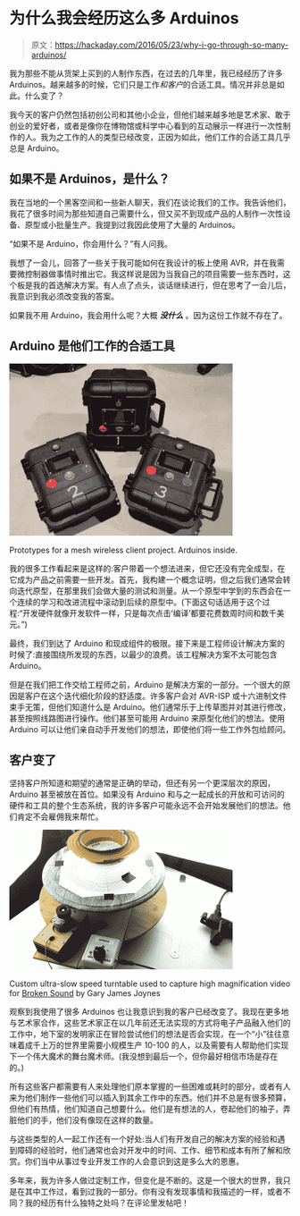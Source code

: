 # 为什么我会经历这么多 Arduinos

> 原文：<https://hackaday.com/2016/05/23/why-i-go-through-so-many-arduinos/>

我为那些不能从货架上买到的人制作东西，在过去的几年里，我已经经历了许多 Arduinos。越来越多的时候，它们只是工作*和客户*的合适工具。情况并非总是如此。什么变了？

我今天的客户仍然包括初创公司和其他小企业，但他们越来越多地是艺术家、敢于创业的爱好者，或者是像你在博物馆或科学中心看到的互动展示一样进行一次性制作的人。我为之工作的人的类型已经改变，正因为如此，他们工作的合适工具几乎总是 Arduino。

## 如果不是 Arduinos，是什么？

我在当地的一个黑客空间和一些新人聊天，我们在谈论我们的工作。我告诉他们，我花了很多时间为那些知道自己需要什么，但又买不到现成产品的人制作一次性设备、原型或小批量生产。我提到过我因此使用了大量的 Arduinos。

“如果不是 Arduino，你会用什么？”有人问我。

我想了一会儿，回答了一些关于我可能如何在我设计的板上使用 AVR，并在我需要微控制器做事情时推出它。我这样说是因为当我自己的项目需要一些东西时，这个板是我的首选解决方案。有人点了点头，谈话继续进行，但在思考了一会儿后，我意识到我必须改变我的答案。

如果我不用 Arduino，我会用什么呢？大概 ***没什么*** 。因为这份工作就不存在了。

## Arduino 是他们工作的合适工具

[![Prototypes for a mesh wireless client project. Arduinos inside.](img/5438d345f79edec93bd7d61d2d76782d.png)](https://hackaday.com/wp-content/uploads/2016/05/client-prototypes.jpg)

Prototypes for a mesh wireless client project. Arduinos inside.

我的很多工作看起来是这样的:客户带着一个想法进来，但它还没有完全成型，在它成为产品之前需要一些开发。首先，我构建一个概念证明，但之后我们通常会转向迭代原型，在那里我们会做大量的测试和测量。从一个原型中学到的东西会在一个连续的学习和改进流程中滚动到后续的原型中。(下面这句话适用于这个过程:“开发硬件就像开发软件一样，只是每次点击‘编译’都要花费数周时间和数千美元。”)

最终，我们到达了 Arduino 和现成组件的极限。接下来是工程师设计解决方案的时候了:直接围绕所发现的东西，以最少的浪费。该工程解决方案不太可能包含 Arduino。

但是在我们把工作交给工程师之前，Arduino 是解决方案的一部分。一个很大的原因是客户在这个迭代细化阶段的舒适度。许多客户会对 AVR-ISP 或十六进制文件束手无策，但他们知道什么是 Arduino。他们通常乐于上传草图并对其进行修改，甚至按照线路图进行操作。他们甚至可能用 Arduino 来原型化他们的想法。使用 Arduino 可以让他们亲自动手开发他们的想法，即使他们将一些工作外包给顾问。

## 客户变了

坚持客户所知道和期望的通常是正确的举动，但还有另一个更深层次的原因，Arduino 甚至被放在首位。如果没有 Arduino 和与之一起成长的开放和可访问的硬件和工具的整个生态系统，我的许多客户可能永远不会开始发展他们的想法。他们肯定不会雇佣我来帮忙。

[![Custom ultra-slow speed turntable used to capture high magnification video for Broken Sound by Gary James Joynes](img/8c85b90cb051bb9f5f85ccf1b47c2633.png)](https://hackaday.com/wp-content/uploads/2016/05/broken-sound-process-turntable-1600x1000.jpg)

Custom ultra-slow speed turntable used to capture high magnification video for [Broken Sound](http://www.creativeapplications.net/environment/broken-sound-gary-james-joynes-contemplates-silence-and-fragility/) by Gary James Joynes

观察到我使用了很多 Arduinos 也让我意识到我的客户已经改变了。我现在更多地与艺术家合作，这些艺术家正在以几年前还无法实现的方式将电子产品融入他们的工作中，地下室的发明家正在冒险尝试他们的想法是否会实现，在一个“小”往往意味着成千上万的世界里需要小规模生产 10-100 的人，以及需要有人帮助他们实现下一个伟大魔术的舞台魔术师。(我没想到最后一个，但你最好相信市场是存在的。)

所有这些客户都需要有人来处理他们原本掌握的一些困难或耗时的部分，或者有人来为他们制作一些他们可以插入到其余工作中的东西。他们并不总是有很多预算，但他们有热情，他们知道自己想要什么。他们是有想法的人，卷起他们的袖子，弄脏他们的手，他们没有像现在这样的数量。

与这些类型的人一起工作还有一个好处:当人们有开发自己的解决方案的经验和遇到障碍的经验时，他们通常也会对开发中的时间、工作、细节和成本有所了解和欣赏。你们当中从事过专业开发工作的人会意识到这是多么大的恩惠。

多年来，我为许多人做过定制工作，但变化是不断的。这是一个很大的世界，我只是在其中工作过，看到过我的一部分。你有没有发现事情和我描述的一样，或者不同？我的经历有什么独特之处吗？在评论里发帖吧！